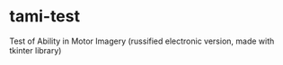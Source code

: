 # tami-test
Test of Ability in Motor Imagery (russified electronic version, made with tkinter library)
